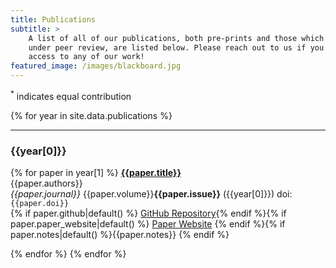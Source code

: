 ```yaml
---
title: Publications
subtitle: >
    A list of all of our publications, both pre-prints and those which have gone
    under peer review, are listed below. Please reach out to us if you don't have
    access to any of our work!
featured_image: /images/blackboard.jpg
---
```


<sup>*</sup> indicates equal contribution

{% for year in site.data.publications %}
<hr/>
<h3>{{year[0]}}</h3>

{% for paper in year[1] %}
<a href="https://doi.org/{{paper.doi}}"><b>{{paper.title}}</b></a><br/>
{{paper.authors}}<br/>
<i>{{paper.journal}}</i> {{paper.volume}}<b>{{paper.issue}}</b> ({{year[0]}}) doi: `{{paper.doi}}`<br/>{% if paper.github|default() %} <a href="{{paper.github}}" target="_blank" class="button button--small"> GitHub Repository</a>{% endif %}{% if paper.paper_website|default() %} <a href="{{paper.paper_website}}" target="_blank" class="button button--small">Paper Website</a> {% endif %}{% if paper.notes|default() %}{{paper.notes}} {% endif %}

{% endfor %}
{% endfor %}

